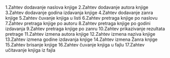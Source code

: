 1.Zahtev dodavanje naslova knjige
2.Zahtev dodavanje autora knjige
3.Zahtev dodavanje godina izdavanja knjige
4.Zahtev dodavanje zanra knjige
5.Zahtev čuvanje knjiga u listi
6.Zahtev pretraga knjige po naslovu
7.Zahtev pretraga knjige po autoru
8.Zahtev pretraga knjige po godini izdavanja
9.Zahtev pretraga knjige po zanru
10.Zahtev prikazivanje rezultata pretrage
11.Zahtev izmena autora knjige
12.Zahtev izmena naziva knjige
13.Zahtev izmena godine izdavanja knjige
14.Zahtev izmena Žanra knjige
15.Zahtev brisanje knjige
16.Zahtev čuvanje knjiga u fajlu
17.Zahtev učitavanje knjiga iz fajla
